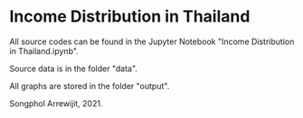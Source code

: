 # Income Distribution in Thailand

All source codes can be found in the Jupyter Notebook "Income Distribution in Thailand.ipynb".

Source data is in the folder "data".

All graphs are stored in the folder "output".

Songphol Arrewijit, 2021.
